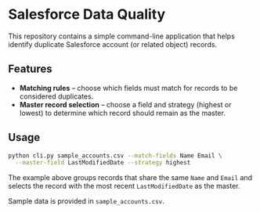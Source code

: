 # Salesforce Data Quality

This repository contains a simple command-line application that helps
identify duplicate Salesforce account (or related object) records.

## Features

- **Matching rules** – choose which fields must match for records to be
  considered duplicates.
- **Master record selection** – choose a field and strategy (highest or
  lowest) to determine which record should remain as the master.

## Usage

```bash
python cli.py sample_accounts.csv --match-fields Name Email \
  --master-field LastModifiedDate --strategy highest
```

The example above groups records that share the same `Name` and `Email`
and selects the record with the most recent `LastModifiedDate` as the
master.

Sample data is provided in `sample_accounts.csv`.

